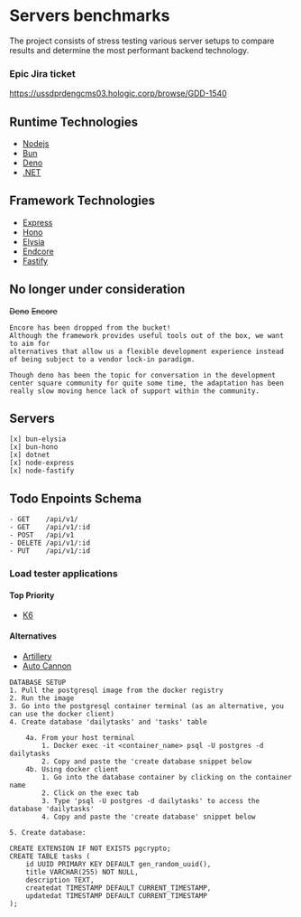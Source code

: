 # Servers benchmarks

The project consists of stress testing various server setups to compare results and determine the most performant backend technology.

### Epic Jira ticket

https://ussdprdengcms03.hologic.corp/browse/GDD-1540

## Runtime Technologies

- [Nodejs](https://nodejs.org/en)
- [Bun](https://bun.sh)
- [Deno](deno.com/)
- [.NET](https://dotnet.microsoft.com/en-us/download)

## Framework Technologies

- [Express](https://expressjs.com)
- [Hono](hono.dev/)
- [Elysia](elysiajs.com/)
- [Endcore](https://encore.dev)
- [Fastify](https://fastify.dev)

## No longer under consideration

~~Deno~~
~~Encore~~

```
Encore has been dropped from the bucket!
Although the framework provides useful tools out of the box, we want to aim for
alternatives that allow us a flexible development experience instead of being subject to a vendor lock-in paradigm.

Though deno has been the topic for conversation in the development center square community for quite some time, the adaptation has been
really slow moving hence lack of support within the community.
```

## Servers

```
[x] bun-elysia
[x] bun-hono
[x] dotnet
[x] node-express
[x] node-fastify

```

## Todo Enpoints Schema

```
- GET    /api/v1/
- GET    /api/v1/:id
- POST   /api/v1
- DELETE /api/v1/:id
- PUT    /api/v1/:id
```

### Load tester applications

#### Top Priority

- [K6](K6.io/)

#### Alternatives

- [Artillery](https://www.artillery.io)
- [Auto Cannon](https://github.com/mcollina/autocannon#readme)

```
DATABASE SETUP
1. Pull the postgresql image from the docker registry
2. Run the image
3. Go into the postgresql container terminal (as an alternative, you can use the docker client)
4. Create database 'dailytasks' and 'tasks' table

    4a. From your host terminal
        1. Docker exec -it <container_name> psql -U postgres -d dailytasks
        2. Copy and paste the 'create database snippet below
    4b. Using docker client
        1. Go into the database container by clicking on the container name
        2. Click on the exec tab
        3. Type 'psql -U postgres -d dailytasks' to access the database 'dailytasks'
        4. Copy and paste the 'create database' snippet below

5. Create database:

CREATE EXTENSION IF NOT EXISTS pgcrypto;
CREATE TABLE tasks (
    id UUID PRIMARY KEY DEFAULT gen_random_uuid(),
    title VARCHAR(255) NOT NULL,
    description TEXT,
    createdat TIMESTAMP DEFAULT CURRENT_TIMESTAMP,
    updatedat TIMESTAMP DEFAULT CURRENT_TIMESTAMP
);
```
